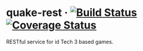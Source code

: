 # quake-rest · [![Build Status](https://travis-ci.org/DiXN/quake-rest.svg?branch=master)](https://travis-ci.org/DiXN/quake-rest) [![Coverage Status](https://coveralls.io/repos/github/DiXN/quake-rest/badge.svg?branch=master)](https://coveralls.io/github/DiXN/quake-rest?branch=master)
RESTful service for id Tech 3 based games.
